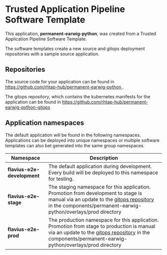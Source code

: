 # Trusted Application Pipeline Software Template

This application, **permanent-earwig-python**, was created from a Trusted Application Pipeline Software Template.

The software templates create a new source and gitops deployment repositories with a sample source application. 

## Repositories

The source code for your application can be found in [https://github.com/rhtap-hub/permanent-earwig-python ](https://github.com/rhtap-hub/permanent-earwig-python ).
 
The gitops repository, which contains the kubernetes manifests for the application can be found in 
[https://github.com/rhtap-hub/permanent-earwig-python-gitops ](https://github.com/rhtap-hub/permanent-earwig-python-gitops ) 

## Application namespaces 

The default application will be found in the following namespaces. Applications can be deployed into unique namespaces or multiple software templates can also bet generated into the same group namespaces.  

|  Namespace   |  Description   |  
| -------- | -------- |   
| **flavius-e2e-development** | The default application during development. Every build will be deployed to this namespace for testing. | 
| **flavius-e2e-stage** | The staging namespace for this application. Promotion from development to stage is manual via an update to the [gitops repository](https://github.com/rhtap-hub/permanent-earwig-python-gitops ) in the components/permanent-earwig-python/overlays/prod directory |  
| **flavius-e2e-prod** | The production namespace for this application. Promotion from stage to production is manual via an update to the [gitops repository](https://github.com/rhtap-hub/permanent-earwig-python-gitops ) in the components/permanent-earwig-python/overlays/prod directory | 